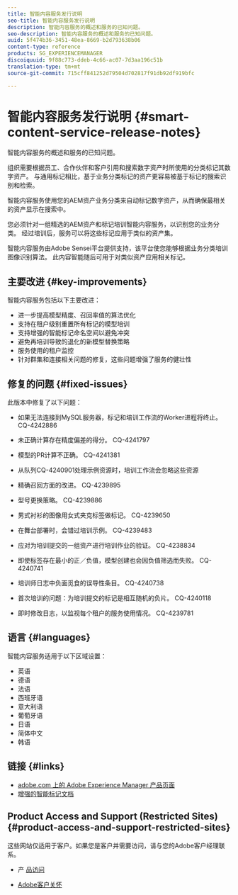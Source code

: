 ```yaml
---
title: 智能内容服务发行说明
seo-title: 智能内容服务发行说明
description: 智能内容服务的概述和服务的已知问题。
seo-description: 智能内容服务的概述和服务的已知问题。
uuid: 5f474b36-3451-48ea-8669-b2d793638b06
content-type: reference
products: SG_EXPERIENCEMANAGER
discoiquuid: 9f88c773-ddeb-4c66-ac07-7d3aa196c51b
translation-type: tm+mt
source-git-commit: 715cff841252d79504d702817f91db92df919bfc

---
```



# 智能内容服务发行说明 {#smart-content-service-release-notes}

智能内容服务的概述和服务的已知问题。

组织需要根据员工、合作伙伴和客户引用和搜索数字资产时所使用的分类标记其数字资产。 与通用标记相比，基于业务分类标记的资产更容易被基于标记的搜索识别和检索。

智能内容服务使用您的AEM资产业务分类来自动标记数字资产，从而确保最相关的资产显示在搜索中。

您必须针对一组精选的AEM资产和标记培训智能内容服务，以识别您的业务分类。 经过培训后，服务可以将这些标记应用于类似的资产集。

智能内容服务由Adobe Sensei平台提供支持，该平台使您能够根据业务分类培训图像识别算法。 此内容智能随后可用于对类似资产应用相关标记。

## 主要改进 {#key-improvements}

智能内容服务包括以下主要改进：

* 进一步提高模型精度、召回率值的算法优化
* 支持在租户级别重置所有标记的模型培训
* 支持增强的智能标记命名空间以避免冲突
* 避免再培训导致的退化的新模型替换策略
* 服务使用的租户监控
* 针对群集和连接相关问题的修复，这些问题增强了服务的健壮性

## 修复的问题 {#fixed-issues}

此版本中修复了以下问题：

* 如果无法连接到MySQL服务器，标记和培训工作流的Worker进程将终止。 CQ-4242886

* 未正确计算存在精度偏差的得分。 CQ-4241797

* 模型的PR计算不正确。 CQ-4241381

* 从队列CQ-4240901处理示例资源时，培训工作流会忽略这些资源

* 精确召回方面的改进。 CQ-4239895

* 型号更换策略。 CQ-4239886

* 男式衬衫的图像用女式夹克标签做标记。 CQ-4239650

* 在舞台部署时，会错过培训示例。 CQ-4239483

* 应对为培训提交的一组资产进行培训作业的验证。 CQ-4238834

* 即使标签存在最小的正／负值，模型创建也会因负值筛选而失败。 CQ-4240741

* 培训师日志中负面觅食的误导性条目。 CQ-4240738

* 首次培训的问题：为培训提交的标记是相互随机的负片。 CQ-4240118

* 即时修改日志，以监视每个租户的服务使用情况。 CQ-4239781

## 语言 {#languages}

智能内容服务适用于以下区域设置：

* 英语
* 德语
* 法语
* 西班牙语
* 意大利语
* 葡萄牙语
* 日语
* 简体中文
* 韩语

## 链接 {#links}

* [adobe.com 上的 Adobe Experience Manager 产品页面](https://www.adobe.com/marketing-cloud/experience-manager.html)
* [增强的智能标记文档](/help/assets/enhanced-smart-tags.md)

## Product Access and Support (Restricted Sites) {#product-access-and-support-restricted-sites}

这些网站仅适用于客户。如果您是客户并需要访问，请与您的Adobe客户经理联系。

* [](https://daycare.day.com) 产 [品访问](https://login.marketing.adobe.com)

* [Adobe客户关怀](https://helpx.adobe.com/contact/enterprise-support.ec.html)
